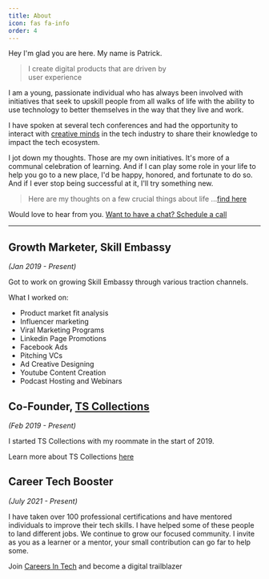 ```yaml
---
title: About
icon: fas fa-info
order: 4
---
```


Hey I'm glad you are here. My name is Patrick.

> I create digital products
> that are driven by  
> user experience

I am a young, passionate individual who has always been involved with initiatives that seek to upskill people from all walks of life with the ability to use technology to better themselves in the way that they live and work.

I have spoken at several tech conferences and had the opportunity to interact with [creative minds](https://youtube.com/channel/UCsAjtT-RYQRtMngsTGLxS2Q) in the tech industry to share their knowledge to impact the tech ecosystem.

I jot down my thoughts. Those are my own initiatives. It's more of a communal celebration of learning. And if I can play some role in your life to help you go to a new place, I'd be happy, honored, and fortunate to do so. And if I ever stop being successful at it, I'll try something new.

> Here are my thoughts on a few crucial things about life ...[find here](https://patrickkyei.com/posts/who-is-me/)

Would love to hear from you. [Want to have a chat? Schedule a call](https://calendly.com/patrickbaffour/coffeechat)


<hr>

## Growth Marketer, Skill Embassy

*(Jan 2019 - Present)*

Got to work on growing Skill Embassy through various traction channels.

What I worked on:

- Product market fit analysis
- Influencer marketing
- Viral Marketing Programs
- Linkedin Page Promotions
- Facebook Ads
- Pitching VCs
- Ad Creative Designing
- Youtube Content Creation
- Podcast Hosting and Webinars

## Co-Founder, [TS Collections](https://sites.google.com/view/tscollections/)

*(Feb 2019 - Present)*

I started TS Collections with my roommate in the start of 2019. 

Learn more about TS Collections [here](https://web.facebook.com/trustedcollectionsstore)

## Career Tech Booster

*(July 2021 - Present)*

I have taken over 100 professional certifications and have mentored individuals to improve their tech skills. I have helped some of these people to land different jobs. We continue to grow our focused community. I invite as you as a learner or a mentor, your small contribution can go far to help some. 

Join [Careers In Tech](https://chat.whatsapp.com/BoW8Qj9NuIT7FQh8rWFnFz) and become a digital trailblazer
